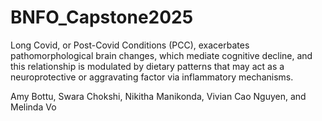 # BNFO_Capstone2025

Long Covid, or Post-Covid Conditions (PCC), exacerbates pathomorphological brain changes, which mediate cognitive decline, and this relationship is modulated by dietary patterns that may act as a neuroprotective or aggravating factor via inflammatory mechanisms.

Amy Bottu, Swara Chokshi, Nikitha Manikonda, Vivian Cao Nguyen, and Melinda Vo
